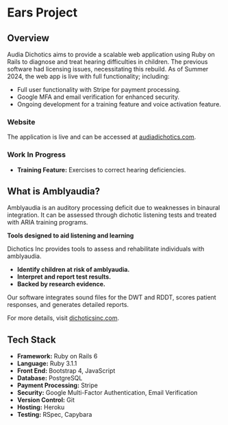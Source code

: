 # Ears Project
## Overview
Audia Dichotics aims to provide a scalable web application using Ruby on Rails to diagnose and treat hearing difficulties in children. The previous software had licensing issues, necessitating this rebuild. As of Summer 2024, the web app is live with full functionality; including:
- Full user functionality with Stripe for payment processing.
- Google MFA and email verification for enhanced security.
- Ongoing development for a training feature and voice activation feature.

### Website

The application is live and can be accessed at [audiadichotics.com](http://www.audiadichotics.com/).

### Work In Progress

- **Training Feature:** Exercises to correct hearing deficiencies.

## What is Amblyaudia?

Amblyaudia is an auditory processing deficit due to weaknesses in binaural integration. It can be assessed through dichotic listening tests and treated with ARIA training programs.

**Tools designed to aid listening and learning**

Dichotics Inc provides tools to assess and rehabilitate individuals with amblyaudia.

- **Identify children at risk of amblyaudia.**
- **Interpret and report test results.**
- **Backed by research evidence.**

Our software integrates sound files for the DWT and RDDT, scores patient responses, and generates detailed reports.

For more details, visit [dichoticsinc.com](https://www.dichoticsinc.com).

## Tech Stack

- **Framework:** Ruby on Rails 6
- **Language:** Ruby 3.1.1
- **Front End:** Bootstrap 4, JavaScript
- **Database:** PostgreSQL
- **Payment Processing:** Stripe
- **Security:** Google Multi-Factor Authentication, Email Verification
- **Version Control:** Git
- **Hosting:** Heroku
- **Testing:** RSpec, Capybara
